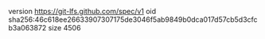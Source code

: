 version https://git-lfs.github.com/spec/v1
oid sha256:46c618ee26633907307175de3046f5ab9849b0dca017d57cb5d3cfcb3a063872
size 4506
